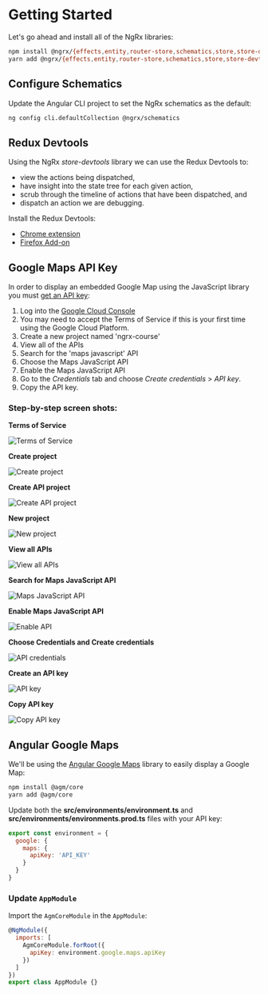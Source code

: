 # Getting Started

Let's go ahead and install all of the NgRx libraries:

```bash
npm install @ngrx/{effects,entity,router-store,schematics,store,store-devtools}
yarn add @ngrx/{effects,entity,router-store,schematics,store,store-devtools}
```

## Configure Schematics

Update the Angular CLI project to set the NgRx schematics as the default:

```bash
ng config cli.defaultCollection @ngrx/schematics
```

## Redux Devtools

Using the NgRx *store-devtools* library we can use the Redux Devtools to:

* view the actions being dispatched,
* have insight into the state tree for each given action,
* scrub through the timeline of actions that have been dispatched, and
* dispatch an action we are debugging.

Install the Redux Devtools:

* [Chrome extension](https://chrome.google.com/webstore/detail/redux-devtools/lmhkpmbekcpmknklioeibfkpmmfibljd)
* [Firefox Add-on](https://addons.mozilla.org/en-US/firefox/addon/remotedev/)

## Google Maps API Key

In order to display an embedded Google Map using the JavaScript library you must [get an API key](https://developers.google.com/maps/documentation/javascript/get-api-key):

1. Log into the [Google Cloud Console](https://console.developers.google.com/apis)
2. You may need to accept the Terms of Service if this is your first time using the Google Cloud Platform.
3. Create a new project named 'ngrx-course'
4. View all of the APIs
5. Search for the 'maps javascript' API
6. Choose the Maps JavaScript API
7. Enable the Maps JavaScript API
8. Go to the *Credentials* tab and choose *Create credentials* > *API key*.
9. Copy the API key.

### Step-by-step screen shots:

**Terms of Service**

![Terms of Service](./images/01-tos.png)

**Create project**

![Create project](./images/02-create-project.png)

**Create API project**

![Create API project](./images/03-create-api-project.png)

**New project**

![New project](./images/04-new-project.png)

**View all APIs**

![View all APIs](./images/05-view-all-apis.png)

**Search for Maps JavaScript API**

![Maps JavaScript API](./images/06-maps-javascript-api.png)

**Enable Maps JavaScript API**

![Enable API](./images/07-enable-api.png)

**Choose Credentials and Create credentials**

![API credentials](./images/08-api-credentials.png)

**Create an API key**

![API key](./images/09-api-key.png)

**Copy API key**

![Copy API key](./images/10-copy-api-key.png)

## Angular Google Maps

We'll be using the [Angular Google Maps](https://angular-maps.com/) library to easily display a Google Map:

```bash
npm install @agm/core
yarn add @agm/core
```

Update both the **src/environments/environment.ts** and **src/environments/environments.prod.ts** files with your API key:

```javascript
export const environment = {
  google: {
    maps: {
      apiKey: 'API_KEY'
    }
  }
}
```

### Update `AppModule`

Import the `AgmCoreModule` in the `AppModule`:

```javascript
@NgModule({
  imports: [
    AgmCoreModule.forRoot({
      apiKey: environment.google.maps.apiKey
    })
  ]
})
export class AppModule {}

```